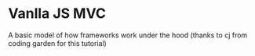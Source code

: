 # Vanlla JS MVC

A basic model of how frameworks work under the hood
(thanks to cj from coding garden for this tutorial)
